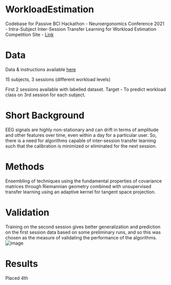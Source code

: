 # WorkloadEstimation
Codebase for Passive BCI Hackathon - Neuroergonomics Conference 2021 - Intra-Subject Inter-Session Transfer Learning for Workload Estimation
Competition Site - [Link](https://www.neuroergonomicsconference.um.ifi.lmu.de/pbci/)

# Data
Data & instructions available [here](https://zenodo.org/record/4917218#.YNGIVi3pODW)

15 subjects, 3 sessions (different workload levels)

First 2 sessions available with labelled dataset. 
Target - To predict workload class on 3rd session for each subject.

# Short Background
EEG signals are highly non-stationary and can drift in terms of amplitude and other features over time, even within a day for a particular user. So, there is a need for algorithms capable of inter-session transfer learning such that the calibration is minimized or eliminated for the next session.

# Methods
Ensembling of techniques using the fundamental properties of covariance matrices through Riemannian geometry combined with unsupervised transfer learning using an adaptive kernel for tangent space projection.

# Validation
Training on the second session gives better generalization and prediction on the first session data based on some preliminary runs, and so this was chosen as the measure of validating the performance of the algorithms.
![image](https://user-images.githubusercontent.com/47829318/132094695-3905c7d6-0922-4655-906a-13356f5743b3.png)


# Results
Placed 4th
